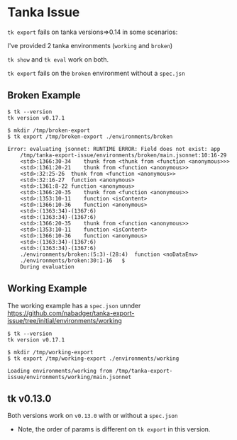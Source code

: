 # Tanka Issue

`tk export` fails on tanka versions=>0.14 in some scenarios:


I've provided 2 tanka environments (`working` and `broken`)


`tk show` and `tk eval` work on both.

`tk export` fails on the `broken` environment without a `spec.jsn`


## Broken Example

```
$ tk --version
tk version v0.17.1
```

```
$ mkdir /tmp/broken-export
$ tk export /tmp/broken-export ./environments/broken
```
```
Error: evaluating jsonnet: RUNTIME ERROR: Field does not exist: app
	/tmp/tanka-export-issue/environments/broken/main.jsonnet:10:16-29	
	<std>:1366:30-34	thunk from <thunk from <function <anonymous>>>
	<std>:1361:20-21	thunk from <function <anonymous>>
	<std>:32:25-26	thunk from <function <anonymous>>
	<std>:32:16-27	function <anonymous>
	<std>:1361:8-22	function <anonymous>
	<std>:1366:20-35	thunk from <function <anonymous>>
	<std>:1353:10-11	function <isContent>
	<std>:1366:10-36	function <anonymous>
	<std>:(1363:34)-(1367:6)	
	<std>:(1363:34)-(1367:6)	
	<std>:1366:20-35	thunk from <function <anonymous>>
	<std>:1353:10-11	function <isContent>
	<std>:1366:10-36	function <anonymous>
	<std>:(1363:34)-(1367:6)	
	<std>:(1363:34)-(1367:6)	
	./environments/broken:(5:3)-(28:4)	function <noDataEnv>
	./environments/broken:30:1-16	$
	During evaluation	
```

## Working Example

The working example has a `spec.json` unnder <https://github.com/nabadger/tanka-export-issue/tree/initial/environments/working>

```
$ tk --version
tk version v0.17.1
```

```
$ mkdir /tmp/working-export
$ tk export /tmp/working-export ./environments/working
```

```
Loading environments/working from /tmp/tanka-export-issue/environments/working/main.jsonnet
```

## tk v0.13.0

Both versions work on `v0.13.0` with or without a `spec.json` 

- Note, the order of params is different on `tk export` in this version.



